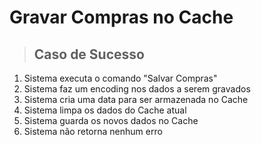 # Gravar Compras no Cache

> ## Caso de Sucesso
1. Sistema executa o comando "Salvar Compras"
2. Sistema faz um encoding nos dados a serem gravados
3. Sistema cria uma data para ser armazenada no Cache
4. Sistema limpa os dados do Cache atual
5. Sistema guarda os novos dados no Cache
6. Sistema não retorna nenhum erro